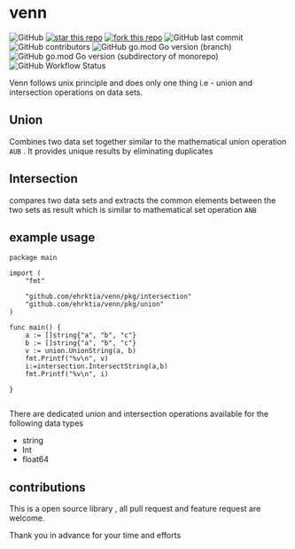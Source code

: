 # venn

![GitHub](https://img.shields.io/github/license/ehrktia/venn)
[![star this repo](https://githubbadges.com/star.svg?user=ehrktia&repo=venn&style=default)](https://github.com/ehrktia/venn)
[![fork this repo](https://githubbadges.com/fork.svg?user=ehrktia&repo=venn&style=default)](https://github.com/ehrktia/venn/fork)
![GitHub last commit](https://img.shields.io/github/last-commit/ehrktia/venn)
![GitHub contributors](https://img.shields.io/github/contributors/ehrktia/venn)
![GitHub go.mod Go version (branch)](https://img.shields.io/github/go-mod/go-version/ehrktia/venn/main)
![GitHub go.mod Go version (subdirectory of monorepo)](https://img.shields.io/github/go-mod/go-version/ehrktia/venn)
![GitHub Workflow Status](https://img.shields.io/github/workflow/status/ehrktia/venn/Test)

Venn follows unix principle and does only one thing i.e - union and intersection operations on data sets.

## Union 

Combines two data set together similar to the mathematical union operation `AUB` . It provides unique results by eliminating duplicates

## Intersection

compares two data sets and extracts the common elements between the two sets as result which is similar to mathematical set operation `ANB` 

## example usage


```
package main

import (
	"fmt"

	"github.com/ehrktia/venn/pkg/intersection"
	"github.com/ehrktia/venn/pkg/union"
)

func main() {
	a := []string{"a", "b", "c"}
	b := []string{"a", "b", "c"}
	v := union.UnionString(a, b)
	fmt.Printf("%v\n", v)
	i:=intersection.IntersectString(a,b)
	fmt.Printf("%v\n", i)

}


```
There are dedicated union and intersection operations available for the following data types
 - string
 - Int
 - float64

## contributions 

This is a open source library , all pull request and feature request are welcome.


Thank you in advance for your time and efforts 



